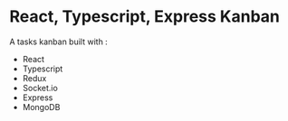 # React, Typescript, Express Kanban

A tasks kanban built with :

* React
* Typescript
* Redux
* Socket.io
* Express
* MongoDB